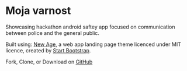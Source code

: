 # Moja varnost

Showcasing hackathon android saftey app focused on communication between police and the general public. 

Built using: [New Age](http://startbootstrap.com/template-overviews/new-age/), a web app landing page theme licenced under MIT licence, created by [Start Bootstrap](http://startbootstrap.com/).

Fork, Clone, or Download on [GitHub](https://github.com/BlackrockDigital/startbootstrap-new-age)

